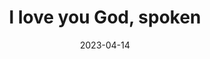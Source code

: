 ---
title: "I love you God, spoken"
date: 2023-04-14
spoken: /assets/content/spoken/i-love-you-god.m4a
type: spoken
---